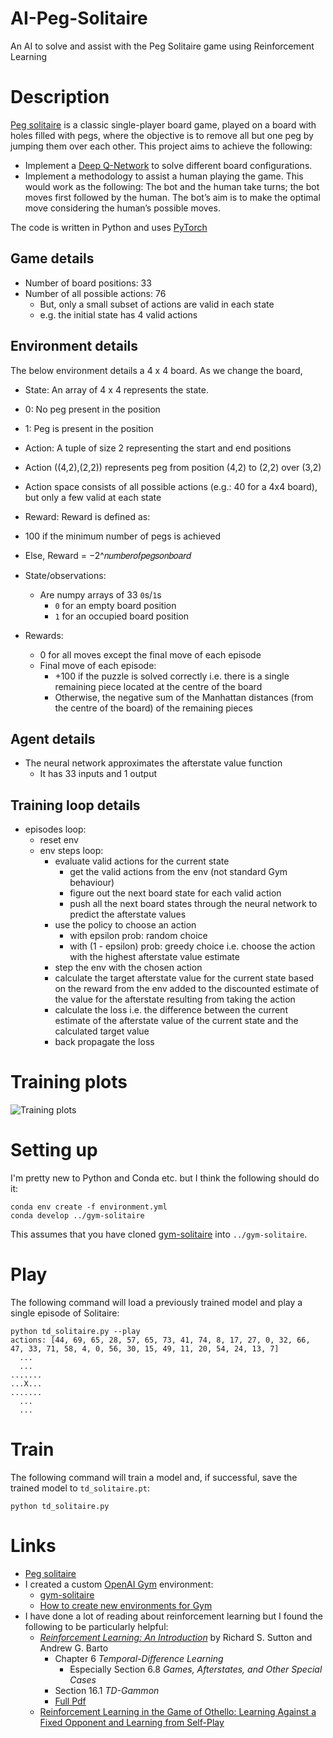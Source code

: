 # AI-Peg-Solitaire
An AI to solve and assist with the Peg Solitaire game using Reinforcement Learning

# Description

[Peg solitaire](https://en.wikipedia.org/wiki/Peg_solitaire) is a classic single-player board game, played on a board
with holes filled with pegs, where the objective is to remove all but one peg by jumping them over each
other. This project aims to achieve the following:
* Implement a [Deep Q-Network](https://en.wikipedia.org/wiki/Q-learning) to solve different board configurations.
* Implement a methodology to assist a human playing the game. This would work as the following: The bot and the human take turns; the bot moves first followed by the human. The bot’s aim is to make the optimal move considering the human’s possible moves.

The code is written in Python and uses [PyTorch](https://pytorch.org/)

## Game details

* Number of board positions: 33
* Number of all possible actions: 76
  * But, only a small subset of actions are valid in each state
  * e.g. the initial state has 4 valid actions

## Environment details

The below environment details a 4 x 4 board. As we change the board, 
* State: An array of 4 x 4 represents the state.
 * 0: No peg present in the position
 * 1: Peg is present in the position
* Action: A tuple of size 2 representing the start and end positions
 * Action ((4,2),(2,2)) represents peg from position (4,2) to (2,2) over (3,2)
 * Action space consists of all possible actions (e.g.: 40 for a 4x4 board), but only a few valid at each state
* Reward: Reward is defined as:
 * 100 if the minimum number of pegs is achieved
 * Else, Reward = −2^𝑛𝑢𝑚𝑏𝑒𝑟𝑜𝑓𝑝𝑒𝑔𝑠𝑜𝑛𝑏𝑜𝑎𝑟𝑑

* State/observations:
  * Are numpy arrays of 33 `0`s/`1`s
    * `0` for an empty board position
    * `1` for an occupied board position
* Rewards:
  * 0 for all moves except the final move of each episode
  * Final move of each episode:
    * +100 if the puzzle is solved correctly i.e. there is a single remaining piece located at the centre of the board
    * Otherwise, the negative sum of the Manhattan distances (from the centre of the board) of the remaining pieces  

## Agent details

* The neural network approximates the afterstate value function
  * It has 33 inputs and 1 output
  
## Training loop details  

* episodes loop:
  * reset env
  * env steps loop:
    * evaluate valid actions for the current state
      * get the valid actions from the env (not standard Gym behaviour)
      * figure out the next board state for each valid action
      * push all the next board states through the neural network to predict the afterstate values
    * use the policy to choose an action
      * with epsilon prob: random choice
      * with (1 - epsilon) prob: greedy choice i.e. choose the action with the highest afterstate value estimate
    * step the env with the chosen action
    * calculate the target afterstate value for the current state based on the reward from the env
    added to the discounted estimate of the value for the afterstate resulting from taking the action
    * calculate the loss i.e. the difference between the current estimate of the afterstate
    value of the current state and the calculated target value
    * back propagate the loss  

# Training plots

![Training plots](training_plots.png)

# Setting up

I'm pretty new to Python and Conda etc. but I think the following should do it:

```
conda env create -f environment.yml
conda develop ../gym-solitaire
```

This assumes that you have cloned [gym-solitaire](https://github.com/taylorjg/gym-solitaire) into `../gym-solitaire`. 

# Play

The following command will load a previously trained model and play a single episode of Solitaire:

```
python td_solitaire.py --play
actions: [44, 69, 65, 28, 57, 65, 73, 41, 74, 8, 17, 27, 0, 32, 66, 47, 33, 71, 58, 4, 0, 56, 30, 15, 49, 11, 20, 54, 24, 13, 7]
  ...
  ...
.......
...X...
.......
  ...
  ...
```

# Train

The following command will train a model and, if successful, save the trained model to `td_solitaire.pt`:

```
python td_solitaire.py
```

# Links

* [Peg solitaire](https://en.wikipedia.org/wiki/Peg_solitaire)
* I created a custom [OpenAI Gym](https://gym.openai.com/) environment: 
  * [gym-solitaire](https://github.com/taylorjg/gym-solitaire)
  * [How to create new environments for Gym](https://github.com/openai/gym/blob/master/docs/creating-environments.md)  
* I have done a lot of reading about reinforcement learning but I found the following to be particularly helpful:
  * [_Reinforcement Learning: An Introduction_](http://incompleteideas.net/book/the-book.html) by Richard S. Sutton
and Andrew G. Barto
    * Chapter 6 _Temporal-Difference Learning_
      * Especially Section 6.8 _Games, Afterstates, and Other Special Cases_
    * Section 16.1 _TD-Gammon_
    * [Full Pdf](http://incompleteideas.net/book/RLbook2020.pdf)
  * [Reinforcement Learning in the Game of Othello:
Learning Against a Fixed Opponent
and Learning from Self-Play](https://www.ai.rug.nl/~mwiering/GROUP/ARTICLES/paper-othello.pdf)
